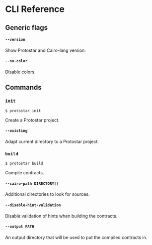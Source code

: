# CLI Reference
## Generic flags
#### `--version`
Show Protostar and Cairo-lang version.
#### `--no-color`
Disable colors.
## Commands
### `init`
```shell
$ protostar init
```
Create a Protostar project.
#### `--existing`
Adapt current directory to a Protostar project.
### `build`
```shell
$ protostar build
```
Compile contracts.
#### `--cairo-path DIRECTORY[]`
Additional directories to look for sources.
#### `--disable-hint-validation`
Disable validation of hints when building the contracts.
#### `--output PATH`
An output directory that will be used to put the compiled contracts in.